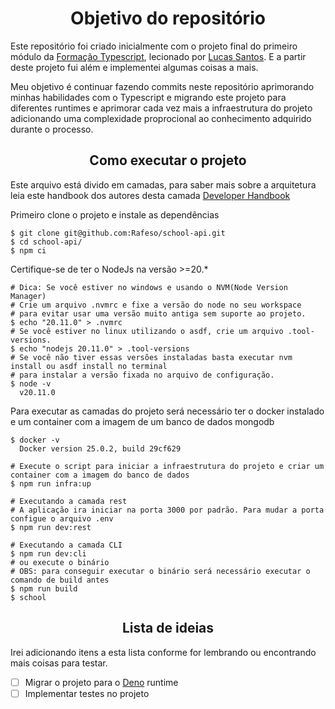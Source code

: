 <h1 align="center">Objetivo do repositório</h1>

  Este repositório foi criado inicialmente com o projeto final do primeiro módulo da [Formação Typescript](https://formacaots.com.br/ 'Primeiro curso completo de TypeScript do Brasil'), lecionado por [Lucas Santos](https://blog.lsantos.dev/ 'Conteúdos sobre desenvolvimento e tecnologia').
  E a partir deste projeto fui além e implementei algumas coisas a mais.

  Meu objetivo é continuar fazendo commits neste repositório aprimorando minhas habilidades com o Typescript e migrando este projeto para diferentes runtimes e aprimorar cada vez mais a infraestrutura do projeto adicionando uma complexidade proprocional ao conhecimento adquirido durante o processo.

<h2 align="center">Como executar o projeto</h2>

  Este arquivo está divido em camadas, para saber mais sobre a arquitetura leia este handbook dos autores desta camada [Developer Handbook](https://github.com/nxcd/developer-handbook/blob/master/Arquitetura/Arquitetura-de-C%C3%B3digo.md 'Sobre a arquitetura de código')

  Primeiro clone o projeto e instale as dependências
  ```shell
  $ git clone git@github.com:Rafeso/school-api.git
  $ cd school-api/
  $ npm ci
  ```

  Certifique-se de ter o NodeJs na versão >=20.*
  ```shell
  # Dica: Se você estiver no windows e usando o NVM(Node Version Manager)
  # Crie um arquivo .nvmrc e fixe a versão do node no seu workspace
  # para evitar usar uma versão muito antiga sem suporte ao projeto.
  $ echo "20.11.0" > .nvmrc
  # Se você estiver no linux utilizando o asdf, crie um arquivo .tool-versions.
  $ echo "nodejs 20.11.0" > .tool-versions
  # Se você não tiver essas versões instaladas basta executar nvm install ou asdf install no terminal
  # para instalar a versão fixada no arquivo de configuração.
  $ node -v
    v20.11.0
  ```

  Para executar as camadas do projeto será necessário ter o docker instalado e um container com a imagem de um banco de dados mongodb
  ```shell
  $ docker -v
    Docker version 25.0.2, build 29cf629
  
  # Execute o script para iniciar a infraestrutura do projeto e criar um container com a imagem do banco de dados
  $ npm run infra:up

  # Executando a camada rest
  # A aplicação ira iniciar na porta 3000 por padrão. Para mudar a porta configue o arquivo .env
  $ npm run dev:rest

  # Executando a camada CLI
  $ npm run dev:cli
  # ou execute o binário
  # OBS: para conseguir executar o binário será necessário executar o comando de build antes
  $ npm run build
  $ school
  ```

<h2 align="center">Lista de ideias</h2>
  <p>Irei adicionando itens a esta lista conforme for lembrando ou encontrando mais coisas para testar.</p>
  
- [ ] Migrar o projeto para o [Deno](https://deno.com/) runtime
- [ ] Implementar testes no projeto 
